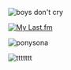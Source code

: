 ![boys don't cry](https://github.com/user-attachments/assets/3762cc94-de5a-4b6c-9842-6e018bee3e1b)

[![My Last.fm](https://lastfm-recently-played.vercel.app/api?user=resfrios&width=1000&count=3&loved=true&loved_style=1&header_style=compact_stats_only&show_user=always&footer_style=wave&bg_color=000000)](https://www.last.fm/user/resfrios)


<img src="https://github.com/user-attachments/assets/412ca5cf-2036-4708-a832-ef650fe1a0cb" alt="ponysona" width="your_width" height="your_height" loop=infinite>


![ttttttt](https://github.com/user-attachments/assets/4aa895a6-2f9a-4aa7-8818-fccdd23ed0d5)
